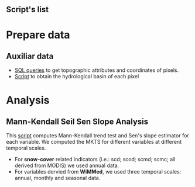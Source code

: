 ## Script's list 

# Prepare data

## Auxiliar data 
* [SQL queries](./analysis/get_auxiliar_data.md) to get topographic attributes and coordinates of pixels. 
* [Script](./analysis/get_region_by_pixel.md) to obtain the hydrological basin of each pixel

# Analysis 
## Mann-Kendall Seil Sen Slope Analysis 
This [script](./analysis/computeMK_all.md) computes Mann-Kendall trend test and Sen's slope estimator for each variable. We computed the MKTS for different variables at different temporal scales. 

* For **snow-cover** related indicators (i.e.: scd; scod; scmd; scmc; all derived from MODIS) we used annual data. 
* For variables dervied from **WiMMed**, we used three temporal scales: annual, monthly and seasonal data. 

